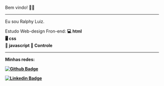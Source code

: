 Bem vindo! 🙋‍♂️

<hr>

Eu sou Ralphy Luiz.

Estudo Web-design Fron-end: <b>
💻 html <br>
🖥️ css <br>
📱 javascript <b>
📆 Controle <b>

<hr>

Minhas redes:

[![Github Badge](https://img.shields.io/badge/-Github-000?style=flat-square&logo=Github&logoColor=white&link=https://github.com/RALPHYLUIZ)](https://github.com/RALPHYLUIZ)

 [![Linkedin Badge](https://img.shields.io/badge/-LinkedIn-blue?style=flat-square&logo=Linkedin&logoColor=white&link=https://www.linkedin.com/in/cristianocorreademoraes/)](https://www.linkedin.com/in/cristianocorreademoraes/)
